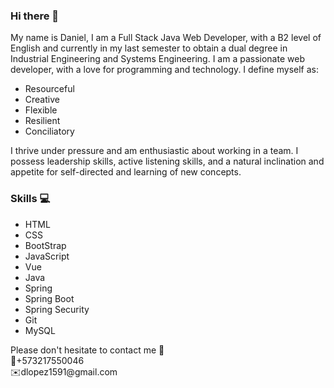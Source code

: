 ### Hi there 👋
My name is Daniel, I am a Full Stack Java Web Developer, with a B2 level of English and currently in my last semester to obtain a dual degree in Industrial Engineering and Systems Engineering. 
I am a passionate web developer, with a love for programming and technology. I define myself as: 
<ul>
  <li>Resourceful</li>
  <li>Creative</li>
  <li>Flexible</li>
  <li>Resilient</li>
  <li>Conciliatory</li>
</ul>


I thrive under pressure and am enthusiastic about working in a team. I possess leadership skills, active listening skills, and a natural inclination and appetite for self-directed and learning of new concepts.

### Skills 💻
<ul>
  <li>HTML</li>
  <li>CSS</li>
  <li>BootStrap</li>
  <li>JavaScript</li>
  <li>Vue</li>
  <li>Java</li>
  <li>Spring</li>
  <li>Spring Boot</li>
  <li>Spring Security</li>
  <li>Git</li>
  <li>MySQL</li>
</ul>
Please don't hesitate to contact me 🍵 <br>
📱+573217550046 <br>
✉️dlopez1591@gmail.com
